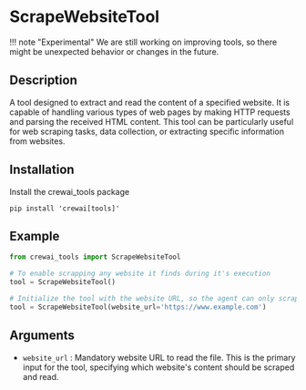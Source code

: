 # ScrapeWebsiteTool

!!! note "Experimental"
    We are still working on improving tools, so there might be unexpected behavior or changes in the future.

## Description
A tool designed to extract and read the content of a specified website. It is capable of handling various types of web pages by making HTTP requests and parsing the received HTML content. This tool can be particularly useful for web scraping tasks, data collection, or extracting specific information from websites.

## Installation
Install the crewai_tools package
```shell
pip install 'crewai[tools]'
```

## Example
```python
from crewai_tools import ScrapeWebsiteTool

# To enable scrapping any website it finds during it's execution
tool = ScrapeWebsiteTool()

# Initialize the tool with the website URL, so the agent can only scrap the content of the specified website
tool = ScrapeWebsiteTool(website_url='https://www.example.com')
```

## Arguments
- `website_url` : Mandatory website URL to read the file. This is the primary input for the tool, specifying which website's content should be scraped and read.
